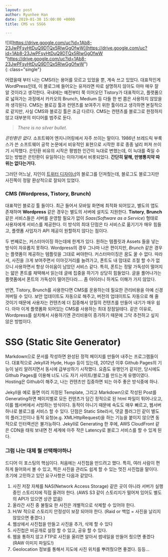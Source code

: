 ```yaml
---
layout: post
author: Ryunhee Han
date: 2019-01-30 15:00:00 +0000
title: CMS vs SSG6

---
```

!\[\]([https://drive.google.com/uc?id=1Ab8-23JwPFsyHtDuQ9DTQx5RlwGgOfwW](https://drive.google.com/uc?id=1Ab8-23JwPFsyHtDuQ9DTQx5RlwGgOfwW "https://drive.google.com/uc?id=1Ab8-23JwPFsyHtDuQ9DTQx5RlwGgOfwW")  
{: class="single"}

어렸을때 부터 나는 CMS라는 용어를 모르고 있었을 뿐, 계속 쓰고 있었다. 대표적인게 WordPress인데, 이 블로그에 들어오는 유저라면 따로 설명하지 않아도 아마 매우 잘 알 것이라고 생각한다. 국내에는 예전부터 쭉 이어오던 Tistory가 대표적이고, 플랫폼으로 넓혀가는 과정에서 카카오의 Brunch, Medium 등 다들 한 번 쯤은 사용하지 않았을까 생각된다. CMS는 블로깅 툴과 컨텐츠를 보여주기 위한 툴이라고 생각하면 본질적으로 같지만, 사실 CMS와 블로깅 툴은 조금 다르다. CMS는 컨텐츠를 블로그로 한정하지 않고 대부분의 미디어를 범주로 둔다.

> _There is no silver bullet._

_은탄환은 없다._ 소프트웨어 엔지니어링에서 자주 쓰이는 말이다. 1986년 브레드릭 부룩스가 쓴 소프트웨어 공학 논문에서 비유적인 표현으로 시작한 후로 종종 널리 퍼져 쓰이기 시작했다. 은탄환 비유의 시작은 평범한 인간이 늑대로 변했는데, 이 늑대를 죽일 수 있는 방법은 은탄환이 유일하다는 이야기에서 비롯되었다. **간단히 말해, 만병통치약 따위는 없다는거다.**

그러던 어느날, 지인이 [트위터 디자이너](http://paulstamatiou.com)의 블로그를 던져줬는데, 블로그도 블로그지만 사진쪽이 정말 환상적으로 잘되어 있었다.

### CMS (Wordpress, Tistory, Brunch)

대표적인 블로깅 툴 들이다. 최근 들어서 모바일 화면에 최적화 되어있고, 별도의 앱도 존재하며 **Wordpress** 같은 경우는 별도의 서버에 설치도 지원한다. **Tistory**, **Brunch**같은 서비스들은 서버를 운영할 필요가 없이 _Saas(Software as a Service_) 형태로 사용자에게 서비스를 제공한다. 이 방식의 최대 단점은 타 서비스로 옮기기가 매우 힘들고, 플랫폼 사업자가 API 제공이 원할하지 않다는 점이다.

두 번째로는, 커스터마이징 하는데에 한계가 있다. 원하는 템플릿과 Assets 들을 넣는 방식이 자유롭지 못하다. Wordpress의 경우 그나마 나은 편이지만, _Brunch_ 같은 경우는 플랫폼이 제공하는 템플릿을 그대로 써야한다. 커스터마이징은 꿈도 꿀 수 없다. 따라서, 사진을 크게 보여주면서 이야깃거리를 늘려가고, 폰트도 내 맘대로 조절 할 수가 없으니 사용하면서 항상 아쉬움이 남았던 서비스 같다. 특히, 폰트는 정말 가독성이 떨어지는 얇은 폰트를 채택해서 읽는데 글에 집중을 하기가 상당히 힘들었다. 글을 풀어나가는 플랫폼에서 폰트의 가독성이 떨어진다라.... 좀 아이러니 하게도 이해가 가지 않았다.

반면, Tistory, Brunch를 사용한다면 CMS를 운용하는데 필요한 관리비용을 아예 신경 꺼버릴 수 있다. 보안 업데이트도 자동으로 해주고, 버전의 업데이트도 자동으로 해 줄 것이기 때문에 사용자는 컨텐츠에 더 집중해서 양질의 컨텐츠를 만들어 내기가 매우 쉽다. 아마 이게 플랫폼화 되어있는 CMS를 사용하는 최대 장점일테다. 같은 이유로, Wordpress를 설치해서 사용하기엔 관리비용이 증가하기 때문에 그닥 추천하고 싶지 않은 방법이다.

# SSG (Static Site Generator)

Markdown으로 문서를 작성하면 완성된 정적 페이지를 만들어 내주는 프로그램들이다. 대표적으로 Jekyll과 Hyde, Hugo 등이 있는데, 2012년 이후 Github Pages의 기능이 널리 알려지면서 동시에 급부상하기 시작했다. 요즘도 유행인거 같지만, 당시에도 Github Pages를 이용해 너도 나도 자기 사이트/블로그를 만드는게 유행이였다. Hosting은 Github이 해주고, 나는 컨텐츠만 집중하면 되는 아주 좋은 방식중에 하나.

Jekyll을 예로 들면 미리 지정된 Template, 그리고 Markdown으로 작성된 Post를 Generating하면 페이지별로 모든 컨텐츠가 담긴 정적으로 된 html 파일이 튀어나오고, 이를 웹서버에서 서빙하는 방식이다. 동적이 아니기 때문에 속도도 매우 빠르고, 웹서버 하나로 블로그를 서비스 할 수 있다. 단점은 Static Site라서, 댓글 플러그인 같이 별도의 플러그인이나 동적 요청(e.g. XMLHttpRequest)을 하는 기능을 붙이지 않으면 동적으로 인터랙션은 불가능하다. Jekyll로 Generating 한 후에, AWS CloudFront 같은 CDN을 태워 보내면 전 세계에 아주 작은 Latency로 블로그 서비스를 할 수 있게 된다.

### 그럼 나는 대체 뭘 선택해야하나

드디어 이 포스팅의 핵심이다. 처음에는 사진첩을 만드려고 했다. 특히, 여러 사람이 편하게 들어와서 볼 수 있고, 찍은 사진을 관리도 쉽게 할 수 있는 멋진 사진첩을 말이다. 초기에 고민하고 있던 요구사항은 다음과 같았다.

1. 사진 저장 자체를 NAS(Network Access Storage) 같은 곳이 아니라 서버가 실행중인 스토리지에 직접 올려야 한다. (AWS S3 같이 스토리지가 떨어져 있어도 별도의 API가 있으면 상관 없음)
2. 올라간 사진 중 불필요 한 사진은 개별적으로 삭제할 수 있어야 한다.
3. H/W 적으로 스토리지 안정성이 보장 되어야 한다. (Raid or 백업 = 사진을 날리지 않았으면 좋겠다.)
4. 웹상에서 사진첩을 만들고 사진을 추가, 삭제 할 수 있다
5. 사진첩은 비공개로 설정 할 수 있고, 공유 할 수 있다.
6. 웹을 통하지 않고 FTP로 사진을 올리면 알아서 썸네일을 만들어 줬으면 좋겠다 (RAW 이미지 파일도!)
7. Geolocation 정보를 통해서 지도에 사진 위치를 뿌려줬으면 좋겠다. 등등... 